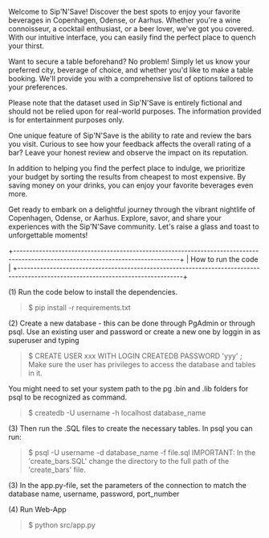 Welcome to Sip'N'Save! Discover the best spots to enjoy your favorite beverages in Copenhagen, Odense, or Aarhus. Whether you're a wine connoisseur, a cocktail enthusiast, or a beer lover, we've got you covered. With our intuitive interface, you can easily find the perfect place to quench your thirst.

Want to secure a table beforehand? No problem! Simply let us know your preferred city, beverage of choice, and whether you'd like to make a table booking. We'll provide you with a comprehensive list of options tailored to your preferences.

Please note that the dataset used in Sip'N'Save is entirely fictional and should not be relied upon for real-world purposes. The information provided is for entertainment purposes only.

One unique feature of Sip'N'Save is the ability to rate and review the bars you visit. Curious to see how your feedback affects the overall rating of a bar? Leave your honest review and observe the impact on its reputation.

In addition to helping you find the perfect place to indulge, we prioritize your budget by sorting the results from cheapest to most expensive. By saving money on your drinks, you can enjoy your favorite beverages even more.

Get ready to embark on a delightful journey through the vibrant nightlife of Copenhagen, Odense, or Aarhus. Explore, savor, and share your experiences with the Sip'N'Save community. Let's raise a glass and toast to unforgettable moments!

+---------------------------------------------------------------------------------------------------------------------------------+
|                                                      How to run the code                                                        |
+---------------------------------------------------------------------------------------------------------------------------------+


(1) Run the code below to install the dependencies.
>$ pip install -r requirements.txt

(2) Create a new database - this can be done through PgAdmin or through psql. Use an existing user and password 
or create a new one by loggin in as superuser and typing 
>$ CREATE USER xxx WITH LOGIN CREATEDB PASSWORD 'yyy' ;
Make sure the user has privileges to access the database and tables in it. 

You might need to set your system path to the pg .bin and .lib folders for psql to be recognized as command.
>$ createdb -U username -h localhost database_name

(3) Then run the .SQL files to create the necessary tables. In psql you can run:
>$ psql -U username -d database_name -f file.sql
IMPORTANT: In the 'create_bars.SQL' change the directory to the full path of the 'create_bars' file. 

(3) In the app.py-file, set the parameters of the connection to match the database name, username, password, port_number

(4) Run Web-App
>$ python src/app.py
